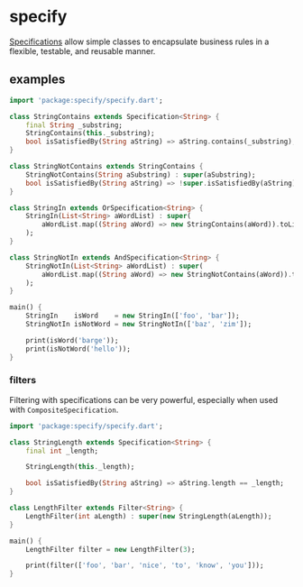 # specify

[Specifications](https://www.martinfowler.com/apsupp/spec.pdf) allow simple classes to encapsulate business rules in a flexible,
testable, and reusable manner.

## examples

```dart
import 'package:specify/specify.dart';

class StringContains extends Specification<String> {
    final String _substring;
    StringContains(this._substring);
    bool isSatisfiedBy(String aString) => aString.contains(_substring);
}

class StringNotContains extends StringContains {
    StringNotContains(String aSubstring) : super(aSubstring);
    bool isSatisfiedBy(String aString) => !super.isSatisfiedBy(aString);
}

class StringIn extends OrSpecification<String> {
    StringIn(List<String> aWordList) : super(
        aWordList.map((String aWord) => new StringContains(aWord)).toList()
    );
}

class StringNotIn extends AndSpecification<String> {
    StringNotIn(List<String> aWordList) : super(
        aWordList.map((String aWord) => new StringNotContains(aWord)).toList()
    );
}

main() {
    StringIn    isWord    = new StringIn(['foo', 'bar']);
    StringNotIn isNotWord = new StringNotIn(['baz', 'zim']);

    print(isWord('barge'));
    print(isNotWord('hello'));
}
```
### filters
Filtering with specifications can be very powerful, especially when used with `CompositeSpecification`.
```dart
import 'package:specify/specify.dart';

class StringLength extends Specification<String> {
    final int _length;

    StringLength(this._length);

    bool isSatisfiedBy(String aString) => aString.length == _length;
}

class LengthFilter extends Filter<String> {
    LengthFilter(int aLength) : super(new StringLength(aLength));
}

main() {
    LengthFilter filter = new LengthFilter(3);

    print(filter(['foo', 'bar', 'nice', 'to', 'know', 'you']));
}
```
